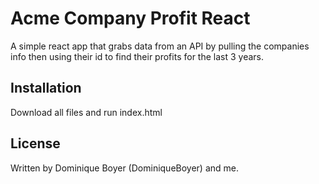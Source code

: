 # Acme Company Profit React

A simple react app that grabs data from an API by pulling the companies info
then using their id to find their profits for the last 3 years.

## Installation

Download all files and run index.html

## License

Written by Dominique Boyer (DominiqueBoyer) and me.
